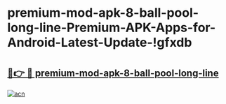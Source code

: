 # premium-mod-apk-8-ball-pool-long-line-Premium-APK-Apps-for-Android-Latest-Update-!gfxdb

# <h2><a href="https://bsawos.esa.edu.pl?title=premium-mod-apk-8-ball-pool-long-line&ref=gfxdb">🔗👉 🔴 premium-mod-apk-8-ball-pool-long-line</a></h2>

[![acn](https://github.com/user-attachments/assets/0f9c940e-d8b0-45ae-aac7-cd30a18b3e1c)](https://bsawos.esa.edu.pl?title=premium-mod-apk-8-ball-pool-long-line&ref=gfxdb)

